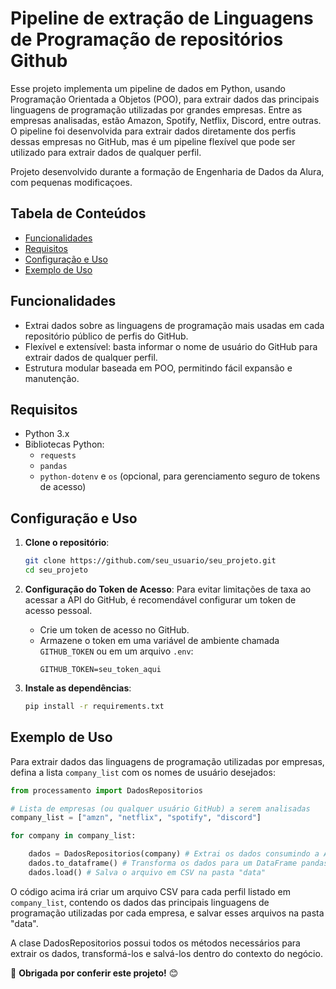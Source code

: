 # Pipeline de extração de Linguagens de Programação de repositórios Github

Esse projeto implementa um pipeline de dados em Python, usando Programação Orientada a Objetos (POO), para extrair dados das principais linguagens de programação utilizadas por grandes empresas. Entre as empresas analisadas, estão Amazon, Spotify, Netflix, Discord, entre outras. O pipeline foi desenvolvida para extrair dados diretamente dos perfis dessas empresas no GitHub, mas é um pipeline flexível que pode ser utilizado para extrair dados de qualquer perfil.

Projeto desenvolvido durante a formação de Engenharia de Dados da Alura, com pequenas modificaçoes.

## Tabela de Conteúdos
- [Funcionalidades](#funcionalidades)
- [Requisitos](#requisitos)
- [Configuração e Uso](#configuração-e-uso)
- [Exemplo de Uso](#exemplo-de-uso)

## Funcionalidades

- Extrai dados sobre as linguagens de programação mais usadas em cada repositório público de perfis do GitHub.
- Flexível e extensível: basta informar o nome de usuário do GitHub para extrair dados de qualquer perfil.
- Estrutura modular baseada em POO, permitindo fácil expansão e manutenção.

## Requisitos

- Python 3.x
- Bibliotecas Python:
  - `requests`
  - `pandas`
  - `python-dotenv` e `os` (opcional, para gerenciamento seguro de tokens de acesso)

## Configuração e Uso

1. **Clone o repositório**:
   ```bash
   git clone https://github.com/seu_usuario/seu_projeto.git
   cd seu_projeto

2. **Configuração do Token de Acesso**:
   Para evitar limitações de taxa ao acessar a API do GitHub, é recomendável configurar um token de acesso pessoal.

   - Crie um token de acesso no GitHub.
   - Armazene o token em uma variável de ambiente chamada `GITHUB_TOKEN` ou em um arquivo `.env`:
     ```plaintext
     GITHUB_TOKEN=seu_token_aqui
     ```

3. **Instale as dependências**:
   ```bash
   pip install -r requirements.txt

## Exemplo de Uso

Para extrair dados das linguagens de programação utilizadas por empresas, defina a lista `company_list` com os nomes de usuário desejados:

```python
from processamento import DadosRepositorios

# Lista de empresas (ou qualquer usuário GitHub) a serem analisadas
company_list = ["amzn", "netflix", "spotify", "discord"]

for company in company_list:

    dados = DadosRepositorios(company) # Extrai os dados consumindo a API do Github
    dados.to_dataframe() # Transforma os dados para um DataFrame pandas
    dados.load() # Salva o arquivo em CSV na pasta "data"
```

O código acima irá criar um arquivo CSV para cada perfil listado em `company_list`, contendo os dados das principais linguagens de programação utilizadas por cada empresa, e salvar esses arquivos na pasta "data".

A clase DadosRepositorios possui todos os métodos necessários para extrair os dados, transformá-los e salvá-los dentro do contexto do negócio.

🎉 **Obrigada por conferir este projeto!** 😊
